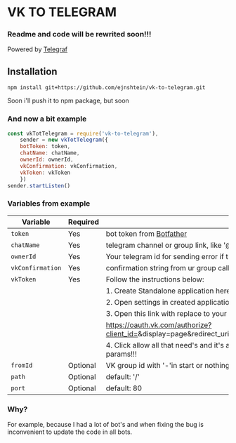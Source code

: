 # VK TO TELEGRAM

### Readme and code will be rewrited soon!!!
Powered by [Telegraf](https://github.com/telegraf/telegraf)  
## Installation
    npm install git+https://github.com/ejnshtein/vk-to-telegram.git
Soon i'll push it to npm package, but soon
### And now a bit example
```js
const vkTotTelegram = require('vk-to-telegram'),
    sender = new vkTotTelegram({
    botToken: token,
    chatName: chatName,
    ownerId: ownerId,
    vkConfirmation: vkConfirmation,
    vkToken: vkToken
    })
sender.startListen()
```
### Variables from example
| Variable | Required | Description |
| - |-| - |
| `token` | Yes | bot token from [Botfather](https://t.me/botfather)    |
| `chatName` | Yes  | telegram channel or group link, like '[@tavernofheroes](https://t.me/tavernofoverwatchnews)'       |
| `ownerId`| Yes | Your telegram id for sending error if they are. U can get know it from [@getidsbot](https://t.me/getidsbot) |
| `vkConfirmation` | Yes | confirmation string from ur group callback api server: ![](https://i.imgur.com/f9KDETa.png?2)  |
| `vkToken` | Yes | Follow the instructions below:|
|||1. Create Standalone application here: [https://vk.com/apps?act=manage](https://vk.com/apps?act=manage) |
|||2. Open settings in created application and copy application id |
|||3. Open this link with replace <this> to your application id: |
|||https://oauth.vk.com/authorize?client_id=<YOUR APPLICATION ID>&display=page&redirect_uri=http://vk.com/&scope=offline,video,docs&response_type=code&v=5.73 |
|||4. Click allow all that need's and it's all! Your token is in query url, do not copy all link, only token without other params!!!  |
|`fromId` | Optional | VK group id with '-'in start or nothing, if you don't need check. |
|`path` | Optional | default: '/' |
| `port` | Optional | default: 80  |

### Why?

For example, because I had a lot of bot's and when fixing the bug is inconvenient to update the code in all bots.
